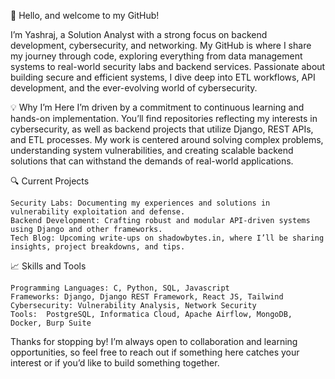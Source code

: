 👋 Hello, and welcome to my GitHub!

I’m Yashraj, a Solution Analyst with a strong focus on backend development, cybersecurity, and networking. My GitHub is where I share my journey through code, exploring everything from data management systems to real-world security labs and backend services. Passionate about building secure and efficient systems, I dive deep into ETL workflows, API development, and the ever-evolving world of cybersecurity.

💡 Why I’m Here
I’m driven by a commitment to continuous learning and hands-on implementation. You’ll find repositories reflecting my interests in cybersecurity, as well as backend projects that utilize Django, REST APIs, and ETL processes. My work is centered around solving complex problems, understanding system vulnerabilities, and creating scalable backend solutions that can withstand the demands of real-world applications.

🔍 Current Projects

    Security Labs: Documenting my experiences and solutions in vulnerability exploitation and defense.
    Backend Development: Crafting robust and modular API-driven systems using Django and other frameworks.
    Tech Blog: Upcoming write-ups on shadowbytes.in, where I’ll be sharing insights, project breakdowns, and tips.

📈 Skills and Tools

    Programming Languages: C, Python, SQL, Javascript
    Frameworks: Django, Django REST Framework, React JS, Tailwind
    Cybersecurity: Vulnerability Analysis, Network Security
    Tools:  PostgreSQL, Informatica Cloud, Apache Airflow, MongoDB, Docker, Burp Suite

Thanks for stopping by! I’m always open to collaboration and learning opportunities, so feel free to reach out if something here catches your interest or if you’d like to build something together.

